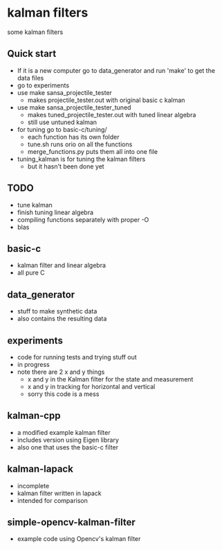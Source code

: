 # kalman filters
some kalman filters

## Quick start
  * If it is a new computer go to data_generator and run 'make' to get the data files
  * go to experiments
  * use make sansa_projectile_tester
    * makes projectile_tester.out with original basic c kalman
  * use make sansa_projectile_tester_tuned
    * makes tuned_projectile_tester.out with tuned linear algebra
    * still use untuned kalman
  * for tuning go to basic-c/tuning/
    * each function has its own folder
    * tune.sh runs orio on all the functions
    * merge_functions.py puts them all into one file
  * tuning_kalman is for tuning the kalman filters
    * but it hasn't been done yet


## TODO
  * tune kalman
  * finish tuning linear algebra
  * compiling functions separately with proper -O
  * blas

## basic-c
  * kalman filter and linear algebra
  * all pure C

## data_generator
  * stuff to make synthetic data
  * also contains the resulting data

## experiments
  * code for running tests and trying stuff out
  * in progress
  * note there are 2 x and y things
    * x and y in the Kalman filter for the state and measurement
    * x and y in tracking for horizontal and vertical
    * sorry this code is a mess

## kalman-cpp
  * a modified example kalman filter
  * includes version using Eigen library
  * also one that uses the basic-c filter

## kalman-lapack
  * incomplete
  * kalman filter written in lapack
  * intended for comparison

## simple-opencv-kalman-filter
  * example code using Opencv's kalman filter

